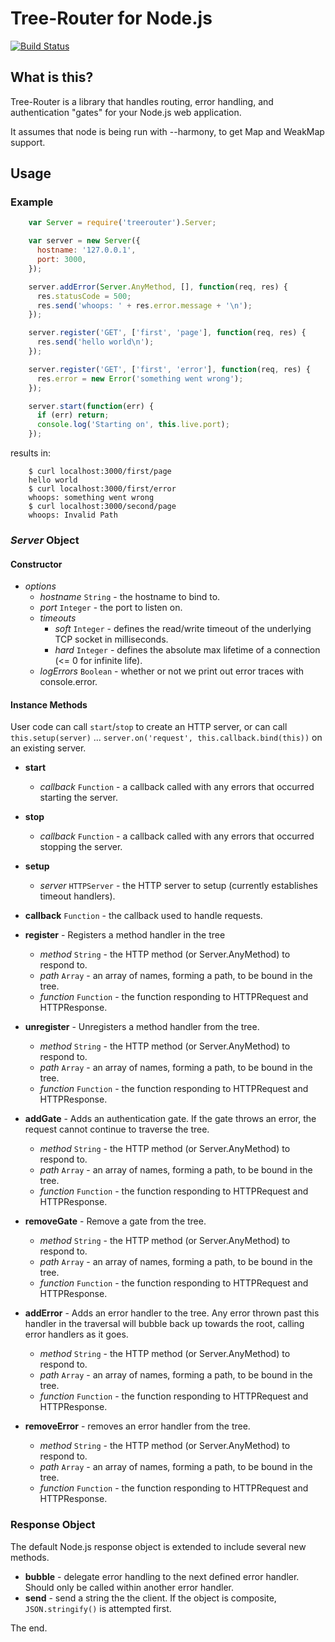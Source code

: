 # Tree-Router for Node.js

[![Build Status](https://secure.travis-ci.org/oconnore/tree-router.png?branch=master)](http://travis-ci.org/oconnore/tree-router)

## What is this?

Tree-Router is a library that handles routing, error handling, and authentication "gates" for your Node.js web application.

It assumes that node is being run with --harmony, to get Map and WeakMap support.

## Usage

### Example
```javascript
    var Server = require('treerouter').Server;

    var server = new Server({
      hostname: '127.0.0.1',
      port: 3000,
    });

    server.addError(Server.AnyMethod, [], function(req, res) {
      res.statusCode = 500;
      res.send('whoops: ' + res.error.message + '\n');
    });

    server.register('GET', ['first', 'page'], function(req, res) {
      res.send('hello world\n');
    });

    server.register('GET', ['first', 'error'], function(req, res) {
      res.error = new Error('something went wrong');
    });

    server.start(function(err) {
      if (err) return;
      console.log('Starting on', this.live.port);
    });
```

results in:

```
    $ curl localhost:3000/first/page
    hello world
    $ curl localhost:3000/first/error
    whoops: something went wrong
    $ curl localhost:3000/second/page
    whoops: Invalid Path
```


### *Server* Object

#### Constructor
- *options*
   - *hostname* ```String``` - the hostname to bind to.
   - *port* ```Integer``` - the port to listen on.
   - *timeouts*
      - *soft* ```Integer``` - defines the read/write timeout of the underlying TCP socket in milliseconds.
      - *hard* ```Integer``` - defines the absolute max lifetime of a connection (<= 0 for infinite life).
   - *logErrors* ```Boolean``` - whether or not we print out error traces with console.error.

#### Instance Methods

User code can call ```start```/```stop``` to create an HTTP server, or can call ```this.setup(server)``` ... ```server.on('request', this.callback.bind(this))``` on an existing server.

- **start**
   - *callback* ```Function``` - a callback called with any errors that occurred starting the server.

- **stop**
   - *callback* ```Function``` - a callback called with any errors that occurred stopping the server.

- **setup**
   - *server* ```HTTPServer``` - the HTTP server to setup (currently establishes timeout handlers).

- **callback** ```Function``` - the callback used to handle requests.

- **register** - Registers a method handler in the tree
   - *method* ```String``` - the HTTP method (or Server.AnyMethod) to respond to.
   - *path* ```Array``` - an array of names, forming a path, to be bound in the tree.
   - *function* ```Function``` - the function responding to HTTPRequest and HTTPResponse.

- **unregister** - Unregisters a method handler from the tree.
   - *method* ```String``` - the HTTP method (or Server.AnyMethod) to respond to.
   - *path* ```Array``` - an array of names, forming a path, to be bound in the tree.
   - *function* ```Function``` - the function responding to HTTPRequest and HTTPResponse.

- **addGate** - Adds an authentication gate. If the gate throws an error, the request cannot continue to traverse the tree.
   - *method* ```String``` - the HTTP method (or Server.AnyMethod) to respond to.
   - *path* ```Array``` - an array of names, forming a path, to be bound in the tree.
   - *function* ```Function``` - the function responding to HTTPRequest and HTTPResponse.

- **removeGate** - Remove a gate from the tree.
   - *method* ```String``` - the HTTP method (or Server.AnyMethod) to respond to.
   - *path* ```Array``` - an array of names, forming a path, to be bound in the tree.
   - *function* ```Function``` - the function responding to HTTPRequest and HTTPResponse.

- **addError** - Adds an error handler to the tree. Any error thrown past this handler in the traversal will bubble back up towards the root, calling error handlers as it goes.
   - *method* ```String``` - the HTTP method (or Server.AnyMethod) to respond to.
   - *path* ```Array``` - an array of names, forming a path, to be bound in the tree.
   - *function* ```Function``` - the function responding to HTTPRequest and HTTPResponse.

- **removeError** - removes an error handler from the tree.
   - *method* ```String``` - the HTTP method (or Server.AnyMethod) to respond to.
   - *path* ```Array``` - an array of names, forming a path, to be bound in the tree.
   - *function* ```Function``` - the function responding to HTTPRequest and HTTPResponse.

### Response Object

The default Node.js response object is extended to include several new methods.

- **bubble** - delegate error handling to the next defined error handler. Should only be called within another error handler.
- **send** - send a string the the client. If the object is composite, ```JSON.stringify()``` is attempted first.

The end.
